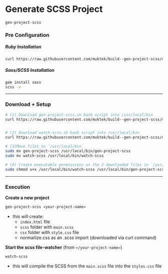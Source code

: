 # Generate SCSS Project
`gen-project-scss`

### Pre Configuration
##### Ruby Installation

```sh
curl https://raw.githubusercontent.com/muktek/build--gen-project-scss/master/install-ruby-rbenv.sh | sudo sh 
```


##### Sass/SCSS Installation

```sh
gem install sass
scss -v
```

---

### Download + Setup

```sh
# (1) Download gen-project-scss.sh bash script into /usr/local/bin
curl https://raw.githubusercontent.com/muktek/build--gen-project-scss/master/gen-project-scss.sh > gen-project-scss


# (2) Download watch-scss.sh bash script into /usr/local/bin
curl https://raw.githubusercontent.com/muktek/build--gen-project-scss/master/watch-scss.sh > watch-scss

# (3)Move files to `/usr/local/bin`
sudo mv gen-project-scss /usr/local/bin/gen-project-scss
sudo mv watch-scss /usr/local/bin/watch-scss

# (4) Create executable permissions on the 2 downloaded files in `/usr/local/bin`
sudo chmod u+x /usr/local/bin/watch-scss /usr/local/bin/gen-project-scss
```

---

### Execution

**Create a new project**

```sh
gen-project-scss «your-project-name»
```

- this will create:
  - `index.html` file
  - `scss` folder with `main.scss`
  - `css` folder with `style.css` file
  - normailize.css as an .scss import (downloaded via curl command)

**Start the scss file-watcher**
(from `«/your-project-name»`)

```sh
watch-scss
```

- this will compile the SCSS from the `main.scss` file into the `styles.css` file
